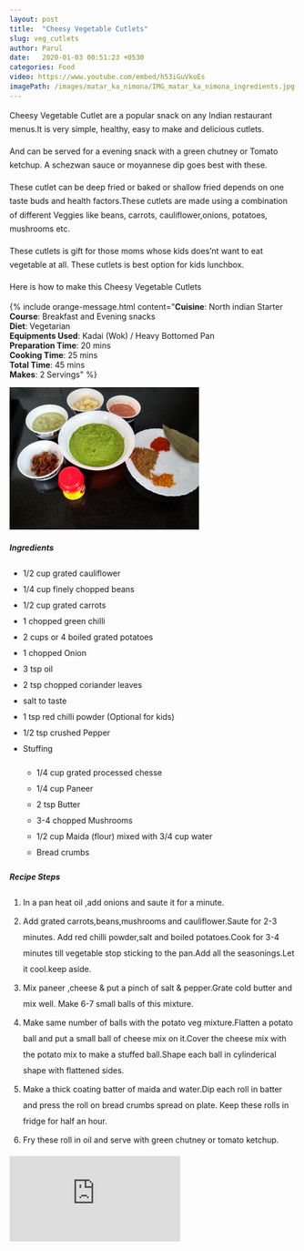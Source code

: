 ```yaml
---
layout: post
title:  "Cheesy Vegetable Cutlets"
slug: veg_cutlets
author: Parul
date:   2020-01-03 00:51:23 +0530
categories: Food
video: https://www.youtube.com/embed/h53iGuVkoEs
imagePath: /images/matar_ka_nimona/IMG_matar_ka_nimona_ingredients.jpg
---
```

<p class="text-justify" style="line-height: 175%;">
Cheesy Vegetable Cutlet are a popular snack  on any Indian restaurant menus.It is very simple, healthy, easy to make and delicious cutlets. 
</p>

<p class="text-justify" style="line-height: 175%;">
And can be served for a evening snack with a  green chutney or Tomato ketchup. A schezwan sauce or moyannese dip goes best with these.
</p>

<p class="text-justify" style="line-height: 175%;">
These cutlet can be deep fried or baked or shallow fried depends on one taste buds and health factors.These cutlets are made using a combination of different Veggies like beans, carrots, cauliflower,onions, potatoes, mushrooms etc.
</p>

<p class="text-justify" style="line-height: 175%;">
These cutlets is gift for those moms whose kids does’nt want to eat vegetable at all. These cutlets is best option for kids lunchbox.
</p>

<p class="text-justify" style="line-height: 175%;">
Here is how to make this Cheesy Vegetable Cutlets
</p>

{% include orange-message.html content="<b>Cuisine</b>: North indian Starter<br>
    <b>Course</b>: Breakfast and  Evening snacks<br>
    <b>Diet</b>: Vegetarian<br>
    <b>Equipments Used</b>: Kadai (Wok) / Heavy Bottomed Pan<br>
    <b>Preparation Time</b>: 20 mins<br>
    <b>Cooking Time</b>: 25 mins<br>
    <b>Total Time</b>: 45 mins<br>
    <b>Makes</b>: 2 Servings" 
    %}
<div class="row">
    <div class="col-md-12">
        <span class="float-right">
            <img class="img-responsive" src="/images/matar_ka_nimona/IMG_matar_ka_nimona_ingredients.jpg" height="250px;">
        </span>
        <h5>Ingredients</h5>
        <ul style="line-height: 200%">
            <li>1/2 cup grated cauliflower</li>
            <li>1/4 cup finely chopped beans</li>
            <li>1/2 cup grated carrots</li>
            <li>1 chopped  green chilli</li>
            <li>2 cups or 4 boiled grated potatoes</li>
            <li>1 chopped Onion</li>
            <li>3 tsp oil</li>
            <li>2 tsp chopped coriander leaves</li>
            <li>salt to taste</li>
            <li>1 tsp red chilli powder (Optional for kids)</li>
            <li>1/2 tsp crushed  Pepper</li>
            <li>Stuffing</li>
            <ul style="line-height: 200%">
            <li>1/4  cup grated processed chesse</li>
            <li>1/4 cup Paneer</li>
            <li>2 tsp Butter</li>
            <li>3-4 chopped Mushrooms</li>
            <li>1/2 cup Maida (flour) mixed with 3/4 cup water</li>
            <li>Bread crumbs</li>
            </ul>
        </ul>
    </div>
</div>
<div class="row">
    <div class="col-md-12">
        <h5>Recipe Steps</h5>
        <ol class="text-justify" style="line-height: 200%">
            <li style="margin-bottom:5px;">In a pan heat oil ,add onions and saute it for a minute.</li>
            <li style="margin-bottom:5px;">Add grated carrots,beans,mushrooms and cauliflower.Saute for 2-3 minutes. Add red chilli powder,salt and boiled potatoes.Cook for 3-4 minutes till vegetable stop sticking to the pan.Add all the seasonings.Let it cool.keep aside.</li>
            <li style="margin-bottom:5px;">Mix paneer ,cheese & put a pinch of salt & pepper.Grate cold butter and mix well. Make 6-7 small balls of this mixture.</li>
            <li style="margin-bottom:5px;">Make same number of balls with the potato veg mixture.Flatten a potato ball and put a small ball of cheese mix on it.Cover the cheese mix with the potato mix to make a stuffed ball.Shape each ball in cylinderical shape with flattened sides.</li>
            <li style="margin-bottom:5px;">Make a thick coating batter of maida and water.Dip each roll in batter and press the roll on bread crumbs spread  on plate. Keep these rolls in fridge for half an hour.</li>
            <li style="margin-bottom:5px;">Fry these roll in oil and serve with green chutney or tomato ketchup.</li>
        </ol>
    </div>
</div>
<div class="row">
    <div class="col-md-12">
        <div class="embed-responsive embed-responsive-16by9">
            <iframe src="https://www.youtube.com/embed/h53iGuVkoEs" frameborder="0" allow="accelerometer; autoplay; encrypted-media; gyroscope; picture-in-picture" allowfullscreen></iframe>
        </div>
    </div>
</div>
<br>